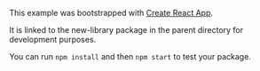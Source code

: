 This example was bootstrapped with [Create React App](https://github.com/facebook/create-react-app).

It is linked to the new-library package in the parent directory for development purposes.

You can run `npm install` and then `npm start` to test your package.
